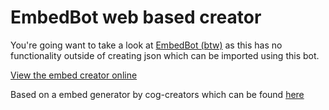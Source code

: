 

# EmbedBot web based creator

You're going want to take a look at [EmbedBot (btw)](https://github.com/JakeJMattson/EmbedBot) as this has no functionality outside of creating json which can be imported using this bot.

[View the embed creator online](https://moe-szyslak.github.io/embedbot-creator/)


Based on a embed generator by cog-creators which can be found [here](https://github.com/Cog-Creators/discord-embed-sandbox)